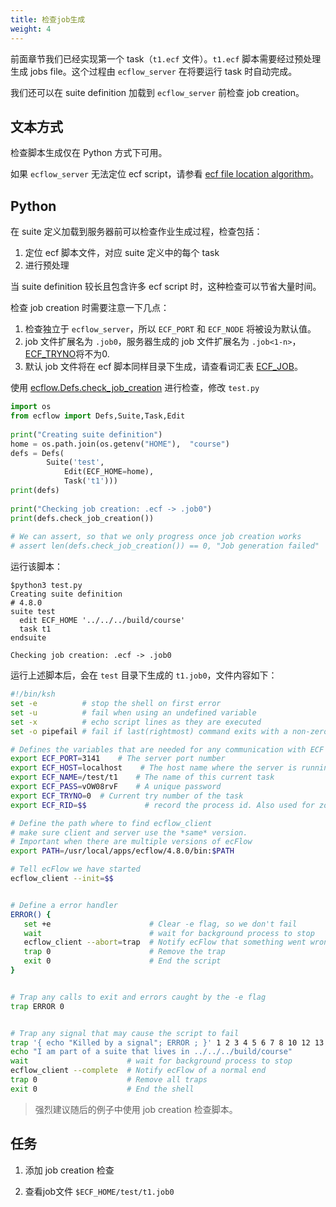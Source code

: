 ```yaml
---
title: 检查job生成
weight: 4
---
```


前面章节我们已经实现第一个 task（`t1.ecf` 文件）。`t1.ecf` 脚本需要经过预处理生成 jobs file。这个过程由 `ecflow_server` 在将要运行 task 时自动完成。

我们还可以在 suite definition 加载到 `ecflow_server` 前检查 job creation。

## 文本方式

检查脚本生成仅在 Python 方式下可用。

如果 `ecflow_server` 无法定位 ecf script，请参看 [ecf file location algorithm](https://software.ecmwf.int/wiki/display/ECFLOW/Glossary#term-ecf-file-location-algorithm)。

## Python

在 suite 定义加载到服务器前可以检查作业生成过程，检查包括：

1. 定位 ecf 脚本文件，对应 suite 定义中的每个 task
2. 进行预处理

当 suite definition 较长且包含许多 ecf script 时，这种检查可以节省大量时间。

检查 job creation 时需要注意一下几点：

1. 检查独立于 `ecflow_server`，所以 `ECF_PORT` 和 `ECF_NODE` 将被设为默认值。
2. job 文件扩展名为 `.job0`，服务器生成的 job 文件扩展名为 `.job<1-n>`，[ECF_TRYNO](https://software.ecmwf.int/wiki/display/ECFLOW/Glossary#term-ecf-tryno)将不为0.
3. 默认 job 文件将在 ecf 脚本同样目录下生成，请查看词汇表 [ECF_JOB](https://software.ecmwf.int/wiki/display/ECFLOW/Glossary#term-ecf-job)。

使用 [ecflow.Defs.check_job_creation](https://software.ecmwf.int/wiki/display/ECFLOW/ecFlow+Python+Api#ecflow.Defs.check_job_creation) 进行检查，修改 `test.py`

```py
import os
from ecflow import Defs,Suite,Task,Edit
    
print("Creating suite definition")
home = os.path.join(os.getenv("HOME"),  "course")
defs = Defs(
        Suite('test',
            Edit(ECF_HOME=home),
            Task('t1')))
print(defs)
 
print("Checking job creation: .ecf -> .job0") 
print(defs.check_job_creation())
 
# We can assert, so that we only progress once job creation works
# assert len(defs.check_job_creation()) == 0, "Job generation failed"
```

运行该脚本：

```
$python3 test.py
Creating suite definition
# 4.8.0
suite test
  edit ECF_HOME '../../../build/course'
  task t1
endsuite

Checking job creation: .ecf -> .job0
```

运行上述脚本后，会在 `test` 目录下生成的 `t1.job0`，文件内容如下：

```bash
#!/bin/ksh
set -e          # stop the shell on first error
set -u          # fail when using an undefined variable
set -x          # echo script lines as they are executed
set -o pipefail # fail if last(rightmost) command exits with a non-zero status

# Defines the variables that are needed for any communication with ECF
export ECF_PORT=3141    # The server port number
export ECF_HOST=localhost    # The host name where the server is running
export ECF_NAME=/test/t1    # The name of this current task
export ECF_PASS=vOW08rvF    # A unique password
export ECF_TRYNO=0  # Current try number of the task
export ECF_RID=$$             # record the process id. Also used for zombie detection

# Define the path where to find ecflow_client
# make sure client and server use the *same* version.
# Important when there are multiple versions of ecFlow
export PATH=/usr/local/apps/ecflow/4.8.0/bin:$PATH

# Tell ecFlow we have started
ecflow_client --init=$$


# Define a error handler
ERROR() {
   set +e                      # Clear -e flag, so we don't fail
   wait                        # wait for background process to stop
   ecflow_client --abort=trap  # Notify ecFlow that something went wrong, using 'trap' as the reason
   trap 0                      # Remove the trap
   exit 0                      # End the script
}


# Trap any calls to exit and errors caught by the -e flag
trap ERROR 0


# Trap any signal that may cause the script to fail
trap '{ echo "Killed by a signal"; ERROR ; }' 1 2 3 4 5 6 7 8 10 12 13 15
echo "I am part of a suite that lives in ../../../build/course"
wait                      # wait for background process to stop
ecflow_client --complete  # Notify ecFlow of a normal end
trap 0                    # Remove all traps
exit 0                    # End the shell
```

> 强烈建议随后的例子中使用 job creation 检查脚本。

## 任务

1. 添加 job creation 检查

2. 查看job文件 `$ECF_HOME/test/t1.job0`
